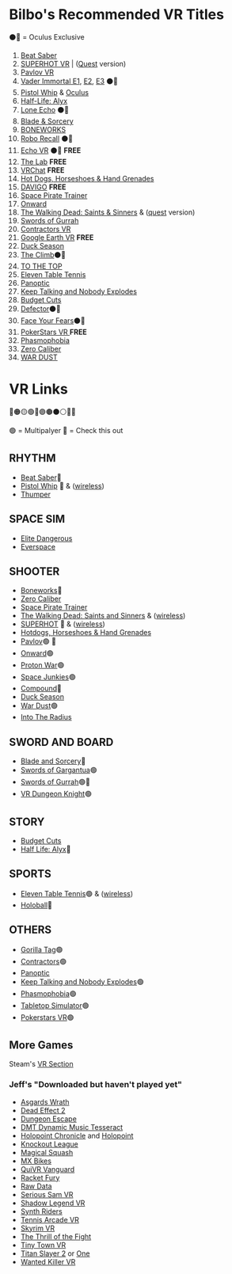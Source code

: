 # Bilbo's Recommended VR Titles

⚫🔘 = Oculus Exclusive

1.	[Beat Saber](https://store.steampowered.com/app/620980/Beat_Saber/)
2.	[SUPERHOT VR](https://store.steampowered.com/app/617830/SUPERHOT_VR/) \| ([Quest](https://www.oculus.com/experiences/quest/2104963472963790/) version)
3.	[Pavlov VR](https://store.steampowered.com/app/555160/Pavlov_VR/)
4.	[Vader Immortal E1](https://www.oculus.com/experiences/quest/2108775495884888), [E2](https://www.oculus.com/experiences/quest/2426206484098337/), [E3](https://www.oculus.com/experiences/quest/2223615721048141/) ⚫🔘
5.	[Pistol Whip](https://store.steampowered.com/app/1079800/Pistol_Whip/) & [Oculus](https://www.oculus.com/experiences/quest/2104963472963790/)
6.	[Half-Life: Alyx](https://store.steampowered.com/app/546560/HalfLife_Alyx/)
7.	[Lone Echo](https://www.oculus.com/experiences/rift/1368187813209608/?locale=en_US) ⚫🔘
8.	[Blade & Sorcery](https://store.steampowered.com/app/629730/Blade_and_Sorcery/)
9.	[BONEWORKS](https://store.steampowered.com/app/823500/BONEWORKS/)
10.	[Robo Recall](https://www.oculus.com/experiences/rift/1081190428622821) ⚫🔘
11.	[Echo VR](https://www.oculus.com/experiences/rift/1369078409873402) ⚫🔘 **FREE**
12.	[The Lab](https://store.steampowered.com/app/450390/The_Lab/) **FREE**
13.	[VRChat](https://store.steampowered.com/app/438100/VRChat/?snr=1_7_7_151_150_1) **FREE**
14.	[Hot Dogs, Horseshoes & Hand Grenades](https://store.steampowered.com/app/450540/)
15.	[DAVIGO](https://www.davigogame.com/) **FREE**
16.	[Space Pirate Trainer](https://store.steampowered.com/app/418650/Space_Pirate_Trainer/)
17.	[Onward](https://store.steampowered.com/app/496240/)
18. [The Walking Dead: Saints & Sinners](https://store.steampowered.com/app/1497590/Saints_and_Sinners/) & ([quest](https://www.oculus.com/experiences/quest/2897337400373711/?locale=en_US) version)
19. [Swords of Gurrah](https://store.steampowered.com/app/833090/Swords_of_Gurrah/)
20. [Contractors VR](https://store.steampowered.com/app/963930/Contractors/)
21.	[Google Earth VR](https://arvr.google.com/earth/) **FREE**
22.	[Duck Season](https://store.steampowered.com/app/503580/Duck_Season/)
23.	[The Climb](https://www.oculus.com/experiences/rift/866068943510454/)⚫🔘
24.	[TO THE TOP](https://store.steampowered.com/app/509250/TO_THE_TOP/)
25.	[Eleven Table Tennis](https://store.steampowered.com/app/488310/Eleven_Table_Tennis/?snr=1_7_15__13)
26.	[Panoptic](https://store.steampowered.com/app/541930/Panoptic/)
27.	[Keep Talking and Nobody Explodes](https://store.steampowered.com/app/341800/Keep_Talking_and_Nobody_Explodes/)
28.	[Budget Cuts](https://store.steampowered.com/app/400940/Budget_Cuts/)
29.	[Defector](https://www.oculus.com/experiences/rift/1524154440988718/?locale=en_US)⚫🔘
30.	[Face Your Fears](https://www.oculus.com/experiences/rift/1364532560285203/)⚫🔘
31.	[PokerStars VR ](https://store.steampowered.com/app/886250/PokerStars_VR/) **FREE**
32.	[Phasmophobia](https://store.steampowered.com/app/739630/Phasmophobia/)
33.	[Zero Caliber](https://store.steampowered.com/app/877200/Zero_Caliber_VR/)
34.	[WAR DUST](https://store.steampowered.com/app/957790/WAR_DUST__32_vs_32_Battles/)


# VR Links
🔴🟠🟡🟢🔵🟣🟤⚫⚪🔘🛑

🟢 = Multipalyer
🛑 = Check this out


## **RHYTHM**
- [Beat Saber](https://store.steampowered.com/app/620980/Beat_Saber/)🛑
- [Pistol Whip](https://store.steampowered.com/app/1079800/Pistol_Whip/) 🛑 & ([wireless](https://www.oculus.com/experiences/quest/2104963472963790/))
- [Thumper](https://store.steampowered.com/app/356400/Thumper/)

## **SPACE SIM**
- [Elite Dangerous](https://store.steampowered.com/app/359320/Elite_Dangerous/?snr=1_7_15__13)
- [Everspace](https://store.steampowered.com/app/396750/EVERSPACE/)

## **SHOOTER**
- [Boneworks](https://store.steampowered.com/app/823500/BONEWORKS/)🛑
- [Zero Caliber](https://store.steampowered.com/app/877200/Zero_Caliber_VR/)
- [Space Pirate Trainer](https://store.steampowered.com/app/418650/Space_Pirate_Trainer/)
- [The Walking Dead: Saints and Sinners](https://store.steampowered.com/app/1497590/Saints_and_Sinners/) & ([wireless](https://www.oculus.com/experiences/quest/2897337400373711/?locale=en_US))
- [SUPERHOT](https://store.steampowered.com/app/617830/SUPERHOT_VR/) 🛑 & ([wireless](https://www.oculus.com/experiences/quest/1921533091289407/))
- [Hotdogs, Horseshoes & Hand Grenades](https://store.steampowered.com/app/450540/)
- [Pavlov](https://store.steampowered.com/app/555160/Pavlov_VR/)🟢 🛑
- [Onward](https://store.steampowered.com/app/496240/)🟢
- [Proton War](https://store.steampowered.com/app/461410/Protonwar/)🟢
- [Space Junkies](https://store.steampowered.com/app/647590/Space_Junkies/)🟢
- [Compound](https://store.steampowered.com/app/615120/COMPOUND/)🛑
- [Duck Season](https://store.steampowered.com/app/503580/Duck_Season/)
- [War Dust](https://store.steampowered.com/app/957790/WAR_DUST__32_vs_32_Battles/)🟢
- [Into The Radius](https://store.steampowered.com/app/1012790/Into_the_Radius_VR/) 

## **SWORD AND BOARD**
- [Blade and Sorcery](https://store.steampowered.com/app/629730/Blade_and_Sorcery/)🛑
- [Swords of Gargantua](https://store.steampowered.com/app/895200/SWORDS_of_GARGANTUA/?snr=1_7_15__13)🟢
- [Swords of Gurrah](https://store.steampowered.com/app/833090/Swords_of_Gurrah/)🟢🛑
- [VR Dungeon Knight](https://store.steampowered.com/app/566860/VR_Dungeon_Knight/?snr=1_7_15__13)🟢


## **STORY**
- [Budget Cuts](https://store.steampowered.com/app/400940/Budget_Cuts/)
- [Half Life: Alyx](https://store.steampowered.com/app/546560/HalfLife_Alyx/)🛑


## **SPORTS**
- [Eleven Table Tennis](https://store.steampowered.com/app/488310/Eleven_Table_Tennis/?snr=1_7_15__13)🟢 & ([wireless](https://www.oculus.com/experiences/quest/1995434190525828))
- [Holoball](https://store.steampowered.com/app/457320/HoloBall/?snr=1_7_15__13)🛑
 
## **OTHERS**
- [Gorilla Tag](https://store.steampowered.com/app/1533390/Gorilla_Tag/)🟢
- [Contractors](https://store.steampowered.com/app/963930/Contractors/)🟢
- [Panoptic](https://store.steampowered.com/app/541930/Panoptic/)
- [Keep Talking and Nobody Explodes](https://store.steampowered.com/app/341800/Keep_Talking_and_Nobody_Explodes/)🟢
- [Phasmophobia](https://store.steampowered.com/app/739630/Phasmophobia/)🟢
- [Tabletop Simulator](https://store.steampowered.com/app/286160/Tabletop_Simulator/)🟢
- [Pokerstars VR](https://store.steampowered.com/app/886250/PokerStars_VR/)🟢

## **More Games**
Steam's [VR Section](https://store.steampowered.com/vr/)

### Jeff's "Downloaded but haven't played yet"
- [Asgards Wrath](https://www.oculus.com/asgards-wrath/)
- [Dead Effect 2](https://store.steampowered.com/app/394760/Dead_Effect_2/)
- [Dungeon Escape](https://store.steampowered.com/app/618920/Dungeon_Escape_VR/)
- [DMT Dynamic Music Tesseract](https://store.steampowered.com/app/648890/DMT_Dynamic_Music_Tesseract/)
- [Holopoint Chronicle](https://store.steampowered.com/app/718380/Holopoint_Chronicle/) and [Holopoint](https://store.steampowered.com/app/457960/Holopoint/)
- [Knockout League](https://store.steampowered.com/app/488920/Knockout_League__Arcade_VR_Boxing/)
- [Magical Squash](https://store.steampowered.com/app/488920/Knockout_League__Arcade_VR_Boxing/)
- [MX Bikes](https://store.steampowered.com/app/655500/MX_Bikes/?snr=1_7_15__13)
- [QuiVR Vanguard](https://store.steampowered.com/app/581460/QuiVr_Vanguard/?snr=1_7_15__13)
- [Racket Fury](https://store.steampowered.com/app/555050/Racket_Fury_Table_Tennis_VR/?snr=1_7_15__13)
- [Raw Data](https://store.steampowered.com/app/436320/Raw_Data/?snr=1_7_15__13)
- [Serious Sam VR](https://store.steampowered.com/bundle/2308/Serious_Sam_VR_Bundle/)
- [Shadow Legend VR](https://store.steampowered.com/app/987230/Shadow_Legend_VR/?snr=1_7_15__13)
- [Synth Riders](https://store.steampowered.com/app/885000/Synth_Riders/?snr=1_7_15__13)
- [Tennis Arcade VR](https://store.steampowered.com/app/751730/Tennis_Arcade_VR/?snr=1_7_15__13)
- [Skyrim VR](https://store.steampowered.com/app/611670/The_Elder_Scrolls_V_Skyrim_VR/?snr=1_7_15__13)
- [The Thrill of the Fight](https://store.steampowered.com/app/494150/The_Thrill_of_the_Fight__VR_Boxing/?snr=1_7_15__13)
- [Tiny Town VR](https://store.steampowered.com/app/653930/Tiny_Town_VR/?snr=1_7_15__13)
- [Titan Slayer 2](https://store.steampowered.com/app/906770/TITAN_SLAYER/) or [One](https://store.steampowered.com/app/528260/TITAN_SLAYER/)
- [Wanted Killer VR](https://store.steampowered.com/app/759540/Wanted_Killer_VR/?snr=1_7_15__13)
